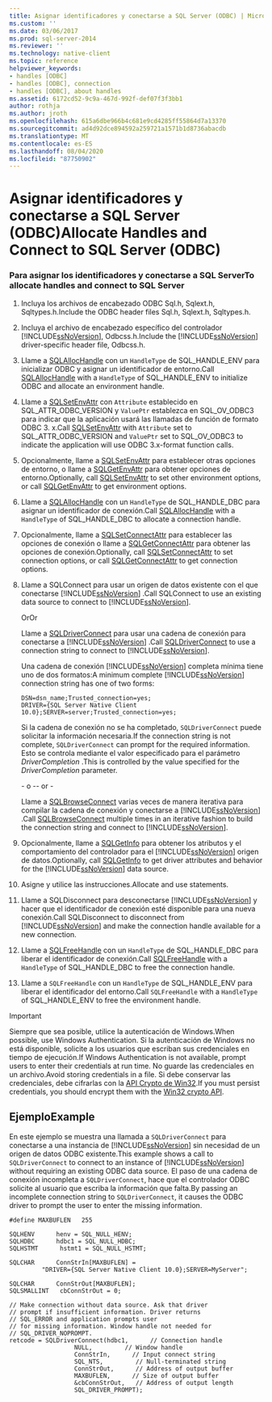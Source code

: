 ```yaml
---
title: Asignar identificadores y conectarse a SQL Server (ODBC) | Microsoft Docs
ms.custom: ''
ms.date: 03/06/2017
ms.prod: sql-server-2014
ms.reviewer: ''
ms.technology: native-client
ms.topic: reference
helpviewer_keywords:
- handles [ODBC]
- handles [ODBC], connection
- handles [ODBC], about handles
ms.assetid: 6172cd52-9c9a-467d-992f-def07f3f3bb1
author: rothja
ms.author: jroth
ms.openlocfilehash: 615a6dbe966b4c681e9cd4285ff55864d7a13370
ms.sourcegitcommit: ad4d92dce894592a259721a1571b1d8736abacdb
ms.translationtype: MT
ms.contentlocale: es-ES
ms.lasthandoff: 08/04/2020
ms.locfileid: "87750902"
---
```

# <a name="allocate-handles-and-connect-to-sql-server-odbc"></a><span data-ttu-id="29a8e-102">Asignar identificadores y conectarse a SQL Server (ODBC)</span><span class="sxs-lookup"><span data-stu-id="29a8e-102">Allocate Handles and Connect to SQL Server (ODBC)</span></span>
    
### <a name="to-allocate-handles-and-connect-to-sql-server"></a><span data-ttu-id="29a8e-103">Para asignar los identificadores y conectarse a SQL Server</span><span class="sxs-lookup"><span data-stu-id="29a8e-103">To allocate handles and connect to SQL Server</span></span>  
  
1.  <span data-ttu-id="29a8e-104">Incluya los archivos de encabezado ODBC Sql.h, Sqlext.h, Sqltypes.h.</span><span class="sxs-lookup"><span data-stu-id="29a8e-104">Include the ODBC header files Sql.h, Sqlext.h, Sqltypes.h.</span></span>  
  
2.  <span data-ttu-id="29a8e-105">Incluya el archivo de encabezado específico del controlador [!INCLUDE[ssNoVersion](../../includes/ssnoversion-md.md)], Odbcss.h.</span><span class="sxs-lookup"><span data-stu-id="29a8e-105">Include the [!INCLUDE[ssNoVersion](../../includes/ssnoversion-md.md)] driver-specific header file, Odbcss.h.</span></span>  
  
3.  <span data-ttu-id="29a8e-106">Llame a [SQLAllocHandle](https://go.microsoft.com/fwlink/?LinkId=58396) con un `HandleType` de SQL_HANDLE_ENV para inicializar ODBC y asignar un identificador de entorno.</span><span class="sxs-lookup"><span data-stu-id="29a8e-106">Call [SQLAllocHandle](https://go.microsoft.com/fwlink/?LinkId=58396) with a `HandleType` of SQL_HANDLE_ENV to initialize ODBC and allocate an environment handle.</span></span>  
  
4.  <span data-ttu-id="29a8e-107">Llame a [SQLSetEnvAttr](../native-client-odbc-api/sqlsetenvattr.md) con `Attribute` establecido en SQL_ATTR_ODBC_VERSION y `ValuePtr` establezca en SQL_OV_ODBC3 para indicar que la aplicación usará las llamadas de función de formato ODBC 3. x.</span><span class="sxs-lookup"><span data-stu-id="29a8e-107">Call [SQLSetEnvAttr](../native-client-odbc-api/sqlsetenvattr.md) with `Attribute` set to SQL_ATTR_ODBC_VERSION and `ValuePtr` set to SQL_OV_ODBC3 to indicate the application will use ODBC 3.x-format function calls.</span></span>  
  
5.  <span data-ttu-id="29a8e-108">Opcionalmente, llame a [SQLSetEnvAttr](../native-client-odbc-api/sqlsetenvattr.md) para establecer otras opciones de entorno, o llame a [SQLGetEnvAttr](https://go.microsoft.com/fwlink/?LinkId=58403) para obtener opciones de entorno.</span><span class="sxs-lookup"><span data-stu-id="29a8e-108">Optionally, call [SQLSetEnvAttr](../native-client-odbc-api/sqlsetenvattr.md) to set other environment options, or call [SQLGetEnvAttr](https://go.microsoft.com/fwlink/?LinkId=58403) to get environment options.</span></span>  
  
6.  <span data-ttu-id="29a8e-109">Llame a [SQLAllocHandle](https://go.microsoft.com/fwlink/?LinkId=58396) con un `HandleType` de SQL_HANDLE_DBC para asignar un identificador de conexión.</span><span class="sxs-lookup"><span data-stu-id="29a8e-109">Call [SQLAllocHandle](https://go.microsoft.com/fwlink/?LinkId=58396) with a `HandleType` of SQL_HANDLE_DBC to allocate a connection handle.</span></span>  
  
7.  <span data-ttu-id="29a8e-110">Opcionalmente, llame a [SQLSetConnectAttr](../native-client-odbc-api/sqlsetconnectattr.md) para establecer las opciones de conexión o llame a [SQLGetConnectAttr](../native-client-odbc-api/sqlgetconnectattr.md) para obtener las opciones de conexión.</span><span class="sxs-lookup"><span data-stu-id="29a8e-110">Optionally, call [SQLSetConnectAttr](../native-client-odbc-api/sqlsetconnectattr.md) to set connection options, or call [SQLGetConnectAttr](../native-client-odbc-api/sqlgetconnectattr.md) to get connection options.</span></span>  
  
8.  <span data-ttu-id="29a8e-111">Llame a SQLConnect para usar un origen de datos existente con el que conectarse [!INCLUDE[ssNoVersion](../../includes/ssnoversion-md.md)] .</span><span class="sxs-lookup"><span data-stu-id="29a8e-111">Call SQLConnect to use an existing data source to connect to [!INCLUDE[ssNoVersion](../../includes/ssnoversion-md.md)].</span></span>  
  
     <span data-ttu-id="29a8e-112">Or</span><span class="sxs-lookup"><span data-stu-id="29a8e-112">Or</span></span>  
  
     <span data-ttu-id="29a8e-113">Llame a [SQLDriverConnect](../native-client-odbc-api/sqldriverconnect.md) para usar una cadena de conexión para conectarse a [!INCLUDE[ssNoVersion](../../includes/ssnoversion-md.md)] .</span><span class="sxs-lookup"><span data-stu-id="29a8e-113">Call [SQLDriverConnect](../native-client-odbc-api/sqldriverconnect.md) to use a connection string to connect to [!INCLUDE[ssNoVersion](../../includes/ssnoversion-md.md)].</span></span>  
  
     <span data-ttu-id="29a8e-114">Una cadena de conexión [!INCLUDE[ssNoVersion](../../includes/ssnoversion-md.md)] completa mínima tiene uno de dos formatos:</span><span class="sxs-lookup"><span data-stu-id="29a8e-114">A minimum complete [!INCLUDE[ssNoVersion](../../includes/ssnoversion-md.md)] connection string has one of two forms:</span></span>  
  
    ```  
    DSN=dsn_name;Trusted_connection=yes;  
    DRIVER={SQL Server Native Client 10.0};SERVER=server;Trusted_connection=yes;  
    ```  
  
     <span data-ttu-id="29a8e-115">Si la cadena de conexión no se ha completado, `SQLDriverConnect` puede solicitar la información necesaria.</span><span class="sxs-lookup"><span data-stu-id="29a8e-115">If the connection string is not complete, `SQLDriverConnect` can prompt for the required information.</span></span> <span data-ttu-id="29a8e-116">Esto se controla mediante el valor especificado para el parámetro *DriverCompletion* .</span><span class="sxs-lookup"><span data-stu-id="29a8e-116">This is controlled by the value specified for the *DriverCompletion* parameter.</span></span>  
  
     <span data-ttu-id="29a8e-117">\- o -</span><span class="sxs-lookup"><span data-stu-id="29a8e-117">\- or -</span></span>  
  
     <span data-ttu-id="29a8e-118">Llame a [SQLBrowseConnect](../native-client-odbc-api/sqlbrowseconnect.md) varias veces de manera iterativa para compilar la cadena de conexión y conectarse a [!INCLUDE[ssNoVersion](../../includes/ssnoversion-md.md)] .</span><span class="sxs-lookup"><span data-stu-id="29a8e-118">Call [SQLBrowseConnect](../native-client-odbc-api/sqlbrowseconnect.md) multiple times in an iterative fashion to build the connection string and connect to [!INCLUDE[ssNoVersion](../../includes/ssnoversion-md.md)].</span></span>  
  
9. <span data-ttu-id="29a8e-119">Opcionalmente, llame a [SQLGetInfo](../native-client-odbc-api/sqlgetinfo.md) para obtener los atributos y el comportamiento del controlador para el [!INCLUDE[ssNoVersion](../../includes/ssnoversion-md.md)] origen de datos.</span><span class="sxs-lookup"><span data-stu-id="29a8e-119">Optionally, call [SQLGetInfo](../native-client-odbc-api/sqlgetinfo.md) to get driver attributes and behavior for the [!INCLUDE[ssNoVersion](../../includes/ssnoversion-md.md)] data source.</span></span>  
  
10. <span data-ttu-id="29a8e-120">Asigne y utilice las instrucciones.</span><span class="sxs-lookup"><span data-stu-id="29a8e-120">Allocate and use statements.</span></span>  
  
11. <span data-ttu-id="29a8e-121">Llame a SQLDisconnect para desconectarse [!INCLUDE[ssNoVersion](../../includes/ssnoversion-md.md)] y hacer que el identificador de conexión esté disponible para una nueva conexión.</span><span class="sxs-lookup"><span data-stu-id="29a8e-121">Call SQLDisconnect to disconnect from [!INCLUDE[ssNoVersion](../../includes/ssnoversion-md.md)] and make the connection handle available for a new connection.</span></span>  
  
12. <span data-ttu-id="29a8e-122">Llame a [SQLFreeHandle](../native-client-odbc-api/sqlfreehandle.md) con un `HandleType` de SQL_HANDLE_DBC para liberar el identificador de conexión.</span><span class="sxs-lookup"><span data-stu-id="29a8e-122">Call [SQLFreeHandle](../native-client-odbc-api/sqlfreehandle.md) with a `HandleType` of SQL_HANDLE_DBC to free the connection handle.</span></span>  
  
13. <span data-ttu-id="29a8e-123">Llame a `SQLFreeHandle` con un `HandleType` de SQL_HANDLE_ENV para liberar el identificador del entorno.</span><span class="sxs-lookup"><span data-stu-id="29a8e-123">Call `SQLFreeHandle` with a `HandleType` of SQL_HANDLE_ENV to free the environment handle.</span></span>  
  
> [!IMPORTANT]  
>  <span data-ttu-id="29a8e-124">Siempre que sea posible, utilice la autenticación de Windows.</span><span class="sxs-lookup"><span data-stu-id="29a8e-124">When possible, use Windows Authentication.</span></span> <span data-ttu-id="29a8e-125">Si la autenticación de Windows no está disponible, solicite a los usuarios que escriban sus credenciales en tiempo de ejecución.</span><span class="sxs-lookup"><span data-stu-id="29a8e-125">If Windows Authentication is not available, prompt users to enter their credentials at run time.</span></span> <span data-ttu-id="29a8e-126">No guarde las credenciales en un archivo.</span><span class="sxs-lookup"><span data-stu-id="29a8e-126">Avoid storing credentials in a file.</span></span> <span data-ttu-id="29a8e-127">Si debe conservar las credenciales, debe cifrarlas con la [API Crypto de Win32](https://go.microsoft.com/fwlink/?LinkId=64532).</span><span class="sxs-lookup"><span data-stu-id="29a8e-127">If you must persist credentials, you should encrypt them with the [Win32 crypto API](https://go.microsoft.com/fwlink/?LinkId=64532).</span></span>  
  
## <a name="example"></a><span data-ttu-id="29a8e-128">Ejemplo</span><span class="sxs-lookup"><span data-stu-id="29a8e-128">Example</span></span>  
 <span data-ttu-id="29a8e-129">En este ejemplo se muestra una llamada a `SQLDriverConnect` para conectarse a una instancia de [!INCLUDE[ssNoVersion](../../includes/ssnoversion-md.md)] sin necesidad de un origen de datos ODBC existente.</span><span class="sxs-lookup"><span data-stu-id="29a8e-129">This example shows a call to `SQLDriverConnect` to connect to an instance of [!INCLUDE[ssNoVersion](../../includes/ssnoversion-md.md)] without requiring an existing ODBC data source.</span></span> <span data-ttu-id="29a8e-130">El paso de una cadena de conexión incompleta a `SQLDriverConnect`, hace que el controlador ODBC solicite al usuario que escriba la información que falta.</span><span class="sxs-lookup"><span data-stu-id="29a8e-130">By passing an incomplete connection string to `SQLDriverConnect`, it causes the ODBC driver to prompt the user to enter the missing information.</span></span>  
  
```  
#define MAXBUFLEN   255  
  
SQLHENV      henv = SQL_NULL_HENV;  
SQLHDBC      hdbc1 = SQL_NULL_HDBC;  
SQLHSTMT      hstmt1 = SQL_NULL_HSTMT;  
  
SQLCHAR      ConnStrIn[MAXBUFLEN] =  
         "DRIVER={SQL Server Native Client 10.0};SERVER=MyServer";  
  
SQLCHAR      ConnStrOut[MAXBUFLEN];  
SQLSMALLINT   cbConnStrOut = 0;  
  
// Make connection without data source. Ask that driver   
// prompt if insufficient information. Driver returns  
// SQL_ERROR and application prompts user  
// for missing information. Window handle not needed for  
// SQL_DRIVER_NOPROMPT.  
retcode = SQLDriverConnect(hdbc1,      // Connection handle  
                  NULL,         // Window handle  
                  ConnStrIn,      // Input connect string  
                  SQL_NTS,         // Null-terminated string  
                  ConnStrOut,      // Address of output buffer  
                  MAXBUFLEN,      // Size of output buffer  
                  &cbConnStrOut,   // Address of output length  
                  SQL_DRIVER_PROMPT);  
```  
  
  
